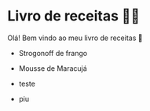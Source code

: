 # Livro de receitas :woman_cook:

Olá! Bem vindo ao meu livro de receitas :raising_hand:

* Strogonoff de frango
* Mousse de Maracujá

* teste
* piu
